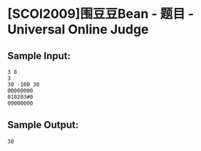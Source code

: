 # [SCOI2009]围豆豆Bean - 题目 - Universal Online Judge


## Sample Input: 
```
3 8
3
30 -100 30
00000000
010203#0
00000000

```

## Sample Output: 
```
38

```
